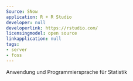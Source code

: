 ```yaml
---
Source: SNow
application: R + R Studio
developer: null
developerlink: https://rstudio.com/
licensingmodel: open source
linkapplication: null
tags:
- server
- foss
---
```

Anwendung und Programmiersprache für Statistik 
